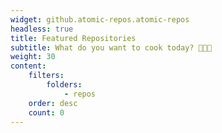 ```yaml
---
widget: github.atomic-repos.atomic-repos
headless: true
title: Featured Repositories
subtitle: What do you want to cook today? 🧑🏽‍🍳
weight: 30
content:
    filters:
        folders:
            - repos
    order: desc
    count: 0
---
```

